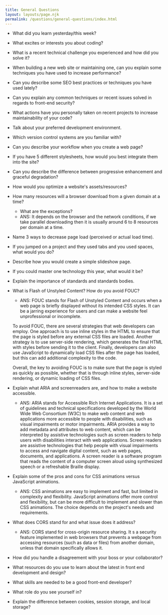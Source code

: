 ```yaml
---
title: General Questions
layout: layouts/page.njk
permalink: /questions/general-questions/index.html
---
```


- What did you learn yesterday/this week?
- What excites or interests you about coding?
- What is a recent technical challenge you experienced and how did you solve it?
- When building a new web site or maintaining one, can you explain some techniques you have used to increase performance?
- Can you describe some SEO best practices or techniques you have used lately?
- Can you explain any common techniques or recent issues solved in regards to front-end security?
- What actions have you personally taken on recent projects to increase maintainability of your code?
- Talk about your preferred development environment.
- Which version control systems are you familiar with?
- Can you describe your workflow when you create a web page?
- If you have 5 different stylesheets, how would you best integrate them into the site?
- Can you describe the difference between progressive enhancement and graceful degradation?
- How would you optimize a website's assets/resources?
- How many resources will a browser download from a given domain at a time?
  - What are the exceptions?
  - ANS: It depends on the browser and the network conditions, if we take parallel downloading then it is usually around 6 to 8
    resources per domain at a time.
- Name 3 ways to decrease page load (perceived or actual load time).
- If you jumped on a project and they used tabs and you used spaces, what would you do?
- Describe how you would create a simple slideshow page.
- If you could master one technology this year, what would it be?
- Explain the importance of standards and standards bodies.
- What is Flash of Unstyled Content? How do you avoid FOUC?

  - ANS: FOUC stands for Flash of Unstyled Content and occurs when a web page is briefly displayed without its intended CSS styles. It can be a jarring experience for users and can make a website feel unprofessional or incomplete.

  To avoid FOUC, there are several strategies that web developers can employ. One approach is to use inline styles in the HTML to ensure that the page is styled before any external CSS files are loaded. Another strategy is to use server-side rendering, which generates the final HTML with styles before sending it to the client. Finally, developers can also use JavaScript to dynamically load CSS files after the page has loaded, but this can add additional complexity to the code.

  Overall, the key to avoiding FOUC is to make sure that the page is styled as quickly as possible, whether that is through inline styles, server-side rendering, or dynamic loading of CSS files.

- Explain what ARIA and screenreaders are, and how to make a website accessible.
  - ANS: ARIA stands for Accessible Rich Internet Applications. It is a set of guidelines and technical specifications developed by the World Wide Web Consortium (W3C) to make web content and web applications more accessible to people with disabilities, such as visual impairments or motor impairments. ARIA provides a way to add metadata and attributes to web content, which can be interpreted by assistive technologies such as screen readers to help users with disabilities interact with web applications.
    Screen readers are assistive technologies that help people with visual impairments to access and navigate digital content, such as web pages, documents, and applications. A screen reader is a software program that reads the content of a computer screen aloud using synthesized speech or a refreshable Braille display.
- Explain some of the pros and cons for CSS animations versus JavaScript animations.
  - ANS: CSS animations are easy to implement and fast, but limited in complexity and flexibility. JavaScript animations offer more control and flexibility, but can be more difficult to implement and slower than CSS animations. The choice depends on the project's needs and requirements.
- What does CORS stand for and what issue does it address?
  - ANS: CORS stand for cross-origin resource sharing. It s a security feature implemented in web browsers that prevents a webpage from accessing resources (such as data or files) from another domain, unless that domain specifically allows it.
- How did you handle a disagreement with your boss or your collaborator?
- What resources do you use to learn about the latest in front end development and design?
- What skills are needed to be a good front-end developer?
- What role do you see yourself in?
- Explain the difference between cookies, session storage, and local storage?
